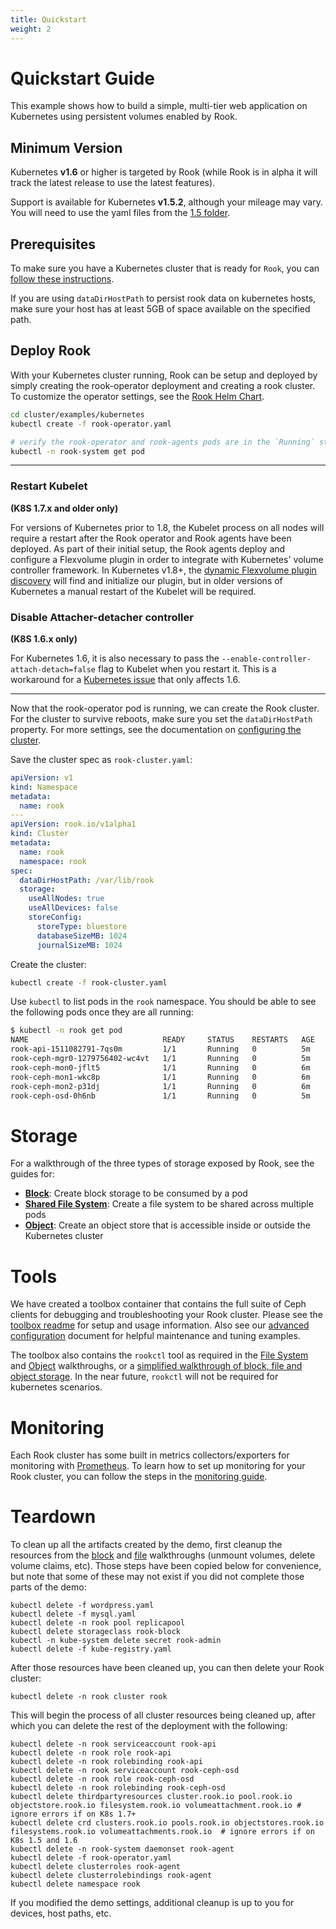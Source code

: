```yaml
---
title: Quickstart
weight: 2
---
```


# Quickstart Guide

This example shows how to build a simple, multi-tier web application on Kubernetes using persistent volumes enabled by Rook.

## Minimum Version

Kubernetes **v1.6** or higher is targeted by Rook (while Rook is in alpha it will track the latest release to use the latest features).

Support is available for Kubernetes **v1.5.2**, although your mileage may vary.
You will need to use the yaml files from the [1.5 folder](/cluster/examples/kubernetes/1.5).

## Prerequisites

To make sure you have a Kubernetes cluster that is ready for `Rook`, you can [follow these instructions](k8s-pre-reqs.md).

If you are using `dataDirHostPath` to persist rook data on kubernetes hosts, make sure your host has at least 5GB of space available on the specified path.

## Deploy Rook

With your Kubernetes cluster running, Rook can be setup and deployed by simply creating the rook-operator deployment and creating a rook cluster. To customize the operator settings, see the [Rook Helm Chart](helm-operator.md).

```bash
cd cluster/examples/kubernetes
kubectl create -f rook-operator.yaml

# verify the rook-operator and rook-agents pods are in the `Running` state before proceeding
kubectl -n rook-system get pod
```

---
### **Restart Kubelet**
**(K8S 1.7.x and older only)**

For versions of Kubernetes prior to 1.8, the Kubelet process on all nodes will require a restart after the Rook operator and Rook agents have been deployed. As part of their initial setup, the Rook agents deploy and configure a Flexvolume plugin in order to integrate with Kubernetes' volume controller framework. In Kubernetes v1.8+, the [dynamic Flexvolume plugin discovery](https://github.com/kubernetes/community/blob/master/contributors/devel/flexvolume.md#dynamic-plugin-discovery) will find and initialize our plugin, but in older versions of Kubernetes a manual restart of the Kubelet will be required.

### **Disable Attacher-detacher controller**
**(K8S 1.6.x only)**

For Kubernetes 1.6, it is also necessary to pass the `--enable-controller-attach-detach=false` flag to Kubelet when you restart it.  This is a workaround for a [Kubernetes issue](https://github.com/kubernetes/kubernetes/issues/47109) that only affects 1.6.

---

Now that the rook-operator pod is running, we can create the Rook cluster. For the cluster to survive reboots, 
make sure you set the `dataDirHostPath` property. For more settings, see the documentation on [configuring the cluster](cluster-crd.md). 


Save the cluster spec as `rook-cluster.yaml`:

```yaml
apiVersion: v1
kind: Namespace
metadata:
  name: rook
---
apiVersion: rook.io/v1alpha1
kind: Cluster
metadata:
  name: rook
  namespace: rook
spec:
  dataDirHostPath: /var/lib/rook
  storage:
    useAllNodes: true
    useAllDevices: false
    storeConfig:
      storeType: bluestore
      databaseSizeMB: 1024
      journalSizeMB: 1024
```

Create the cluster:

```bash
kubectl create -f rook-cluster.yaml
```

Use `kubectl` to list pods in the `rook` namespace. You should be able to see the following pods once they are all running:

```bash
$ kubectl -n rook get pod
NAME                              READY     STATUS    RESTARTS   AGE
rook-api-1511082791-7qs0m         1/1       Running   0          5m
rook-ceph-mgr0-1279756402-wc4vt   1/1       Running   0          5m
rook-ceph-mon0-jflt5              1/1       Running   0          6m
rook-ceph-mon1-wkc8p              1/1       Running   0          6m
rook-ceph-mon2-p31dj              1/1       Running   0          6m
rook-ceph-osd-0h6nb               1/1       Running   0          5m
```

# Storage

For a walkthrough of the three types of storage exposed by Rook, see the guides for:
- **[Block](block.md)**: Create block storage to be consumed by a pod
- **[Shared File System](filesystem.md)**: Create a file system to be shared across multiple pods
- **[Object](object.md)**: Create an object store that is accessible inside or outside the Kubernetes cluster

# Tools

We have created a toolbox container that contains the full suite of Ceph clients for debugging and troubleshooting your Rook cluster.  Please see the [toolbox readme](toolbox.md) for setup and usage information. Also see our [advanced configuration](advanced-configuration.md) document for helpful maintenance and tuning examples.

The toolbox also contains the `rookctl` tool as required in the [File System](filesystem.md) and [Object](object.md) walkthroughs, or a [simplified walkthrough of block, file and object storage](client.md). In the near future, `rookctl` will not be required for kubernetes scenarios.

# Monitoring

Each Rook cluster has some built in metrics collectors/exporters for monitoring with [Prometheus](https://prometheus.io/).
To learn how to set up monitoring for your Rook cluster, you can follow the steps in the [monitoring guide](./monitoring.md).

# Teardown

To clean up all the artifacts created by the demo, first cleanup the resources from the [block](block.md#teardown) and [file](filesystem.md#teardown) walkthroughs (unmount volumes, delete volume claims, etc).
Those steps have been copied below for convenience, but note that some of these may not exist if you did not complete those parts of the demo:
```console
kubectl delete -f wordpress.yaml
kubectl delete -f mysql.yaml
kubectl delete -n rook pool replicapool
kubectl delete storageclass rook-block
kubectl -n kube-system delete secret rook-admin
kubectl delete -f kube-registry.yaml
```

After those resources have been cleaned up, you can then delete your Rook cluster:
```console
kubectl delete -n rook cluster rook
```

This will begin the process of all cluster resources being cleaned up, after which you can delete the rest of the deployment with the following:
```console
kubectl delete -n rook serviceaccount rook-api
kubectl delete -n rook role rook-api
kubectl delete -n rook rolebinding rook-api
kubectl delete -n rook serviceaccount rook-ceph-osd
kubectl delete -n rook role rook-ceph-osd
kubectl delete -n rook rolebinding rook-ceph-osd
kubectl delete thirdpartyresources cluster.rook.io pool.rook.io objectstore.rook.io filesystem.rook.io volumeattachment.rook.io # ignore errors if on K8s 1.7+
kubectl delete crd clusters.rook.io pools.rook.io objectstores.rook.io filesystems.rook.io volumeattachments.rook.io  # ignore errors if on K8s 1.5 and 1.6
kubectl delete -n rook-system daemonset rook-agent
kubectl delete -f rook-operator.yaml
kubectl delete clusterroles rook-agent
kubectl delete clusterrolebindings rook-agent
kubectl delete namespace rook
```
If you modified the demo settings, additional cleanup is up to you for devices, host paths, etc.
